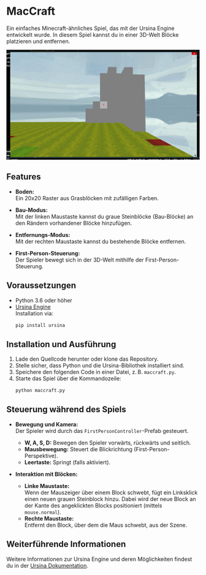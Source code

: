 # MacCraft

Ein einfaches Minecraft-ähnliches Spiel, das mit der Ursina Engine entwickelt wurde. In diesem Spiel kannst du in einer 3D-Welt Blöcke platzieren und entfernen.

![Bild](./pics/Screenshot%202025-03-08%20145451.png)


## Features

- **Boden:**  
  Ein 20x20 Raster aus Grasblöcken mit zufälligen Farben.

- **Bau-Modus:**  
  Mit der linken Maustaste kannst du graue Steinblöcke (Bau-Blöcke) an den Rändern vorhandener Blöcke hinzufügen.

- **Entfernungs-Modus:**  
  Mit der rechten Maustaste kannst du bestehende Blöcke entfernen.

- **First-Person-Steuerung:**  
  Der Spieler bewegt sich in der 3D-Welt mithilfe der First-Person-Steuerung.

## Voraussetzungen

- Python 3.6 oder höher
- [Ursina Engine](https://github.com/pokepetter/ursina)  
  Installation via:
  ```bash
  pip install ursina
  ```

## Installation und Ausführung

1. Lade den Quellcode herunter oder klone das Repository.
2. Stelle sicher, dass Python und die Ursina-Bibliothek installiert sind.
3. Speichere den folgenden Code in einer Datei, z. B. `maccraft.py`.
4. Starte das Spiel über die Kommandozeile:
   ```bash
   python maccraft.py
   ```

## Steuerung während des Spiels

- **Bewegung und Kamera:**  
  Der Spieler wird durch das `FirstPersonController`-Prefab gesteuert.
  - **W, A, S, D:** Bewegen den Spieler vorwärts, rückwärts und seitlich.
  - **Mausbewegung:** Steuert die Blickrichtung (First-Person-Perspektive).
  - **Leertaste:** Springt (falls aktiviert).

- **Interaktion mit Blöcken:**  
  - **Linke Maustaste:**  
    Wenn der Mauszeiger über einem Block schwebt, fügt ein Linksklick einen neuen grauen Steinblock hinzu. Dabei wird der neue Block an der Kante des angeklickten Blocks positioniert (mittels `mouse.normal`).
  - **Rechte Maustaste:**  
    Entfernt den Block, über dem die Maus schwebt, aus der Szene.


## Weiterführende Informationen

Weitere Informationen zur Ursina Engine und deren Möglichkeiten findest du in der [Ursina Dokumentation](https://www.ursinaengine.org/).

```

